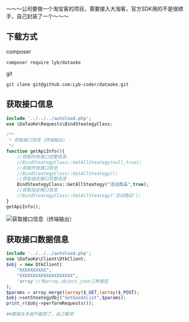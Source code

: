 ～～～公司要做一个淘宝客的项目，需要接入大淘客，官方SDK用的不是很顺手，自己封装了一个～～～
## 下载方式
composer
```composer
composer require lyb/dataoke
```
git
```git
git clone git@github.com:Lyb-coder/dataoke.git
```

## 获取接口信息
```php
include '../../../autoload.php';
use \DaTaoKe\Requests\BindSteategyClass;

/**
 * 获取接口信息（终端输出）
 */
function getApiInfo(){
    //获取所有接口完整信息
    //BindSteategyClass::GetAllSteategy(null,true);
    //获取所有接口信息
    //BindSteategyClass::GetAllSteategy();
    //获取指定接口完整信息
    BindSteategyClass::GetAllSteategy("活动商品",true);
    //获取指定接口信息
    //BindSteategyClass::GetAllSteategy("活动商品");
}
getApiInfo();

```
![ 获取接口信息（终端输出）](https://i.loli.net/2020/04/27/y6N1uGT7zMrHSRn.jpg)
## 获取接口数据信息
```php
include '../../../autoload.php';
use \DaTaoKe\Client\DtkClient;
$obj = new DtkClient(
    "XXXXXXXXXX",
    "XXXXXXXXXXXXXXXXXXXX",
    'array'//有array,object,json三种类型
);
$params = array_merge((array)$_GET,(array)$_POST);
$obj->setSteategyObj("GetGoodsList",$params);
print_r($obj->performRequests());

##数据太多就不截图了，自己看吧
```

